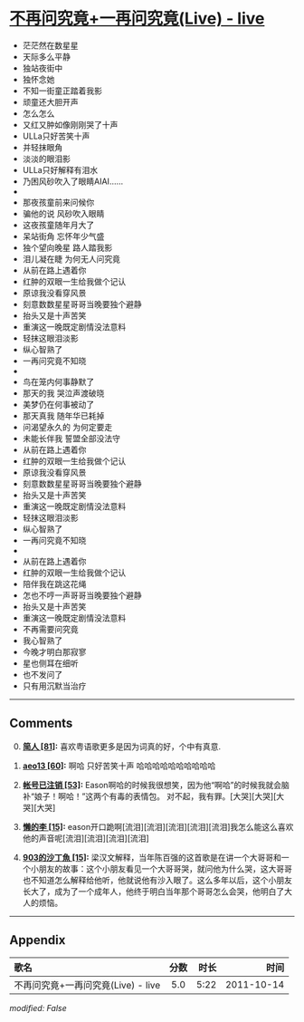 # [不再问究竟+一再问究竟(Live) - live](https://music.163.com/song?id=64191)

* 茫茫然在数星星
* 天际多么平静
* 独站夜街中
* 独怀念她
* 不知一街童正踏着我影
* 顽童还大胆开声
* 怎么怎么
* 又红又肿如像刚刚哭了十声
* ULLa只好苦笑十声
* 并轻抹眼角
* 淡淡的眼泪影
* ULLa只好解释有泪水
* 乃困风砂吹入了眼睛AIAI……
* 
* 那夜孩童前来问候你
* 骗他的说 风砂吹入眼睛
* 这夜孩童随年月大了
* 呆站街角 忘怀年少气盛
* 独个望向晚星 路人踏我影
* 泪儿凝在睫 为何无人问究竟
* 从前在路上遇着你
* 红肿的双眼一生给我做个记认
* 原谅我没看穿风景
* 刻意数数星星哥哥当晚要独个避静
* 抬头又是十声苦笑
* 重演这一晚既定剧情没法意料
* 轻抹这眼泪淡影
* 纵心智熟了
* 一再问究竟不知晓
* 
* 鸟在笼内何事静默了
* 那天的我 哭泣声渡破晓
* 美梦仍在何事被动了
* 那天真我 随年华已耗掉
* 问渴望永久的 为何定要走
* 未能长伴我 誓盟全部没法守
* 从前在路上遇着你
* 红肿的双眼一生给我做个记认
* 原谅我没看穿风景
* 刻意数数星星哥哥当晚要独个避静
* 抬头又是十声苦笑
* 重演这一晚既定剧情没法意料
* 轻抹这眼泪淡影
* 纵心智熟了
* 一再问究竟不知晓
* 
* 从前在路上遇着你
* 红肿的双眼一生给我做个记认
* 陪伴我在跳这花绳
* 怎也不哼一声哥哥当晚要独个避静
* 抬头又是十声苦笑
* 重演这一晚既定剧情没法意料
* 不再需要问究竟
* 我心智熟了
* 今晚才明白那寂寥
* 星也侧耳在细听
* 也不发问了
* 只有用沉默当治疗


---

## Comments
0. **[简人 \[81\]](https://music.163.com/#/user/home?id=42814086):** 喜欢粤语歌更多是因为词真的好，个中有真意.

1. **[aeo13 \[60\]](https://music.163.com/#/user/home?id=68249706):** 啊哈 只好苦笑十声 哈哈哈哈哈哈哈哈哈哈

2. **[帐号已注销 \[53\]](https://music.163.com/#/user/home?id=133502511):** Eason啊哈的时候我很想笑，因为他“啊哈”的时候我就会脑补“娘子！啊哈！”这两个有毒的表情包。 对不起，我有罪。[大哭][大哭][大哭][大哭]

3. **[懒的李 \[15\]](https://music.163.com/#/user/home?id=115917284):** eason开口跪啊[流泪][流泪][流泪][流泪][流泪]我怎么能这么喜欢他的声音呢[流泪][流泪][流泪][流泪]

4. **[903的沙丁魚 \[15\]](https://music.163.com/#/user/home?id=117281262):** 梁汉文解释，当年陈百强的这首歌是在讲一个大哥哥和一个小朋友的故事：这个小朋友看见一个大哥哥哭，就问他为什么哭，这大哥哥也不知道怎么解释给他听，他就说他有沙入眼了。这么多年以后，这个小朋友长大了，成为了一个成年人，他终于明白当年那个哥哥怎么会哭，他明白了大人的烦恼。



---

## Appendix

|歌名|分数|时长|时间|
|:---|:---:|---:|---:|
|不再问究竟+一再问究竟(Live) - live|5.0|5:22|2011-10-14

*modified: False*